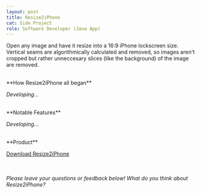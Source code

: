 ```yaml
---
layout: post
title: Resize2iPhone
cat: Side Project
role: Software Developer (Java App)
---
```


Open any image and have it resize into a 16:9 iPhone lockscreen size. Vertical seams are algorithmically calculated and removed, so images aren't cropped but rather unneccesary slices (like the background) of the image are removed.

<br>
**How Resize2iPhone all began**

*Developing...*

<br>
**Notable Features**

*Developing...*


<br>
**Product**

<a href="../download/Resize2iPhone/Resize2iPhone.jar" target="_blank" class="product">Download Resize2iPhone</a>

<br><br>
*Please leave your questions or feedback below! What do you think about Resize2iPhone?*
